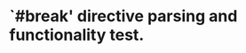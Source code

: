 `#break' directive parsing and functionality test.
==================================================
